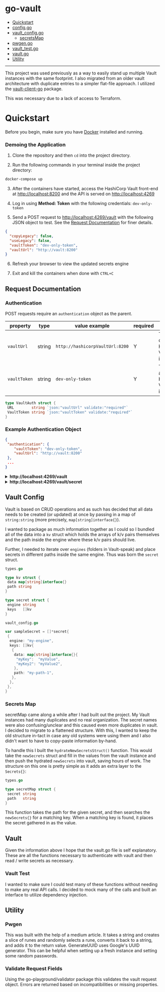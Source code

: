 # go-vault

- [Quickstart](#quickstart)
- [config.go](#config)
- [vault_config.go](#vault-config)
  - [secretsMap](#secrets-map)
- [pwgen.go](#pwgen)
- [vault_test.go](#vault-test)
- [vault.go](#vault)
- [Utility](#utility)

---

This project was used previously as a way to easily stand up multiple Vault instances with the same footprint. I also migrated from an older vault architecture with duplicate entries to a simpler flat-file approach.
I utilized the [vault-client-go](https://pkg.go.dev/github.com/hashicorp/vault-client-go@v0.4.1) package.

This was necessary due to a lack of access to Terraform.

# Quickstart

Before you begin, make sure you have [Docker](https://www.docker.com/get-started/) installed and running.

### Demoing the Application

1. Clone the repository and then `cd` into the project directory.

2. Run the following commands in your terminal inside the project directory:

```bash
docker-compose up
```

3. After the containers have started, access the HashiCorp Vault front-end at [http://localhost:8200](http://localhost:8200) and the API is served on [http://localhost:4269](http://localhost:4269)

4. Log in using **Method: Token** with the following credentials: `dev-only-token`

5. Send a POST request to [http://localhost:4269/vault](http://localhost:4269/vault) with the following JSON object to test. See the [Request Documentation](#request-documentation) for finer details.

```JSON
{
  "copyLegacy": false,
  "useLegacy": false,
  "vaultToken": "dev-only-token",
  "vaultUrl": "http://vault:8200"
}
```

6. Refresh your browser to view the updated secrets engine

7. Exit and kill the containers when done with `CTRL+C`

## Request Documentation

### Authentication

POST requests require an `authentication` object as the parent.

| property     | type   | value example                   | required | purpose                                      |
| ------------ | ------ | ------------------------------- | -------- | -------------------------------------------- |
| `vaultUrl`   | string | `http://hashicorpVaultUrl:8200` | Y        | The URL of the HashiCorp Vault instance.     |
| `vaultToken` | string | `dev-only-token`                | Y        | Token to auth with HashiCorp Vault instance. |

```go
type VaultAuth struct {
 URL        string `json:"vaultUrl" validate:"required"`
 VaultToken string `json:"vaultToken" validate:"required"`
}
```

### Example Authentication Object

```json
{
 "authentication": {
    "vaultToken": "dev-only-token",
    "vaultUrl": "http://vault:8200"
 },
 ...
}
```

<details>
 <summary><b> http://localhost:4269/vault </b></summary>

## POST

 This request will initialize an empty vault instance with either the "legacy" architecture or the "new" architecture. You can run this with `copyLegacy` set to `true`  and `useLegacy` set to `false` to copy secrets from the legacy architecture and add them into the "new" architecture. This was used to reduce copy/pasting manually.

### Vault Request Object

| property         | type   | value example            | required | purpose                                                                                                                                   |
| ---------------- | ------ | ------------------------ | -------- | ----------------------------------------------------------------------------------------------------------------------------------------- |
| `authentication` | object | `vaultToken`, `vaultUrl` | Y        | Authenticate with vault.                                                                                                                  |
| `copyLegacy`     | bool   | `true` / `false`         | Y        | If set to `true` and `useLegacy` is set to `false`, this will copy legacy secrets architecture and place them into the flat architecture. |
| `useLegacy`      | bool   | `true` / `false`         | Y        | If set to `true`, this builds secrets using the legacy architecture.                                                                      |

### Vault Request Struct

```go
type VaultRequest struct {
 Auth       VaultAuth `json:"authentication validate:"required"`
 CopyLegacy bool      `json:"copyLegacy" validate:"required"`
 UseLegacy  bool      `json:"useLegacy" validate:"required"`
}
```

### Example Vault Request Object

```json
{
 "authentication": {
    "vaultToken": "dev-only-token",
    "vaultUrl": "http://vault:8200"
 },
  "useLegacy": true,
  "copyLegacy": true,

}
```

</details>

<details>
 <summary><b> http://localhost:4269/vault/secret </b></summary>

## POST

### Vault Secret Object

| property         | type                   | value example                                                    | required | purpose                                                                                                                                                                                                 |
| ---------------- | ---------------------- | ---------------------------------------------------------------- | -------- | ------------------------------------------------------------------------------------------------------------------------------------------------------------------------------------------------------- |
| `authentication` | object                 | `vaultToken`, `vaultUrl`                                         | Y        | Authenticate with vault.                                                                                                                                                                                |
| `secret`         | array of `Secret`      | `[{engine, kv:[{data, path}]}]`                                  | Y        | A secret is an array of Secrets which are containers holding engines (folders), paths inside the engine, and data (key/value pairs)                                                                     |
| `engine`         | string                 | `firebase`                                                       | Y        | Engines are top-level folders. They also dictate the type of secret that will be held. In this application, all secrets are K/V pairs.                                                                  |
| `kv`             | array of `KV`          | `[{data: map[string]interface{}, path: ""}]`                     | Y        | KV stands for Key Value. This is a collection of Key/Value pairs that can be inserted into the parent-engine. As Vault can only update all or none of an engine, these are tighlyt coupled.             |
| `data`           | map[string]interface{} | {"apiKey" : "12345678", "anotherKey" : "823oi3-sjj39848-vvdse" } | Y        | Data is ingested as an object of `string : string`. All keys and values must be entered in quotations and separated by commas.                                                                          |
| `path`           | string                 | "userKeys/dev"                                                   | Y        | The path is where the secret will be contained inside the engine provided. Paths must not start or end with a forward slash ("/"). The provided example would resolve to `ENGINENAME/data/userKeys/dev` |

### Vault Secret Struct

```go

type VaultSecret struct {
 Auth   VaultAuth `json:"authentication" validate:"required"`
 Secret []Secret  `json:"secret"`
}

type KV struct {
 Data map[string]interface{} `json:"data" validate:"required"`
 Path string                 `json:"path" validate:"required"`
}

type Secret struct {
 Engine string `json:"engine"`
 Keys   []KV   `json:"kv"`
}
```

### Example Vault Secret Object

```json
{
    "authentication": {
    "vaultToken": "dev-only-token",
    "vaultUrl": "http://vault:8200"
    },
    "secret": [
      {
      "engine": "apiengine",
      "kv": [
        {
        "path": "api-test",
        "data": {
          "api_key": "myApiKey",
          "test":"another key"
        }
      }
    ]
    }
  ]
  }
```

</details>

## Vault Config

Vault is based on CRUD operations and as such has decided that all data needs to be created (or updated) at once by passing in a map of `string:string` (more precisely, `map[string]interface{}`).

I wanted to package as much information together as I could so I bundled all of the data into a `kv` struct which holds the arrays of k/v pairs themselves and the path inside the engine where these k/v pairs should live.

Further, I needed to iterate over `engines` (folders in Vault-speak) and place secrets in different paths inside the same engine. Thus was born the `secret` struct.

```go
types.go

type kv struct {
 data map[string]interface{}
 path string
}

type secret struct {
 engine string
 keys   []kv
}
```

```go
vault_config.go

var sampleSecret = []*secret{
 {
  engine: "my-engine",
  keys: []kv{
   {
    data: map[string]interface{}{
     "myKey":  "myValue",
     "myKey2": "myValue2",
    },
    path: "my-path-1",
   },
  },
 },
}
```

### Secrets Map

secretMap came along a while after I had built out the project. My Vault instances had many duplicates and no real organization. The secret names were also confusing/unclear and this caused even more duplicates in vault. I decided to migrate to a flattened structure. With this, I wanted to keep the old structure in-tact in case any old systems were using them and I also didn't want to have to copy-paste information by-hand.

To handle this I built the `hydrateNewSecretsStruct()` function. This would take the `newSecrets` struct and fill in the values from the vault instance and then push the hydrated `newSecrets` into vault, saving hours of work. The structure on this one is pretty simple as it adds an extra layer to the `Secrets{}`:

```go
types.go

type secretMap struct {
 secret string
 path   string
}
```

This function takes the path for the given secret, and then searches the `newSecrets{}` for a matching key. When a matching key is found, it places the secret gathered in as the value.

## Vault

Given the information above I hope that the vault.go file is self explanatory. These are all the functions necessary to authenticate with vault and then read / write secrets as necessary.

### Vault Test

I wanted to make sure I could test many of these functions without needing to make any real API calls. I decided to mock many of the calls and built an interface to utilize dependency injection.

## Utility

### Pwgen

This was built with the help of a medium article. It takes a string and creates a slice of runes and randomly selects a rune, converts it back to a string, and adds it to the return value. GenerateUUID uses Google's UUID generator. This can be helpful when setting up a fresh instance and setting some random passwords.

### Validate Request Fields

Using the go-playground/validator package this validates the vault request object. Errors are returned based on incompatibilities or missing properties.
